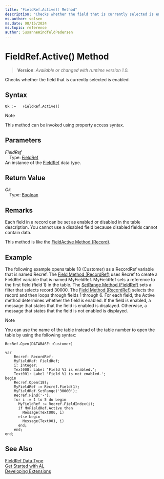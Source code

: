 ```yaml
---
title: "FieldRef.Active() Method"
description: "Checks whether the field that is currently selected is enabled."
ms.author: solsen
ms.date: 08/15/2024
ms.topic: reference
author: SusanneWindfeldPedersen
---
```

[//]: # (START>DO_NOT_EDIT)
[//]: # (IMPORTANT:Do not edit any of the content between here and the END>DO_NOT_EDIT.)
[//]: # (Any modifications should be made in the .xml files in the ModernDev repo.)
# FieldRef.Active() Method
> **Version**: _Available or changed with runtime version 1.0._

Checks whether the field that is currently selected is enabled.


## Syntax
```AL
Ok :=   FieldRef.Active()
```
> [!NOTE]
> This method can be invoked using property access syntax.
## Parameters
*FieldRef*  
&emsp;Type: [FieldRef](fieldref-data-type.md)  
An instance of the [FieldRef](fieldref-data-type.md) data type.  

## Return Value
*Ok*  
&emsp;Type: [Boolean](../boolean/boolean-data-type.md)  



[//]: # (IMPORTANT: END>DO_NOT_EDIT)

## Remarks

Each field in a record can be set as enabled or disabled in the table description.  You cannot use a disabled field because disabled fields cannot contain data.  

This method is like the [FieldActive Method \(Record\)](../../methods-auto/record/record-fieldactive-method.md). 


## Example

The following example opens table 18 \(Customer\) as a RecordRef variable that is named Recref. The [Field Method \(RecordRef\)](../../methods-auto/recordref/recordref-field-method.md) uses Recref to create a FieldRef variable that is named MyFieldRef. MyFieldRef sets a reference to the first field \(field 1\) in the table. The [SetRange Method \(FieldRef\)](../../methods-auto/fieldref/fieldref-setrange-method.md) sets a filter that selects record 30000. The [Field Method \(RecordRef\)](../../methods-auto/recordref/recordref-field-method.md) selects the record and then loops through fields 1 through 6. For each field, the Active method determines whether the field is enabled. If the field is enabled, a message that states that the field is enabled is displayed. Otherwise, a message that states that the field is not enabled is displayed.  

> [!NOTE]  
> You can use the name of the table instead of the table number to open the table by using the following syntax: 

```al
RecRef.Open(DATABASE::Customer)
```

```al
var
    Recref: RecordRef;
    MyFieldRef: FieldRef;
    i: Integer;
    Text000: Label 'Field %1 is enabled.';
    Text001: Label 'Field %1 is not enabled.';
begin
    Recref.Open(18);  
    MyFieldRef := Recref.Field(1);  
    MyFieldRef.SetRange('30000');  
    Recref.Find('-');  
    for i := 1 to 5 do begin
      MyFieldRef := Recref.FieldIndex(i);  
      if MyFieldRef.Active then  
        Message(Text000, i)  
      else begin 
        Message(Text001, i)  
      end;  
    end;  
end;

```  


## See Also
[FieldRef Data Type](fieldref-data-type.md)  
[Get Started with AL](../../devenv-get-started.md)  
[Developing Extensions](../../devenv-dev-overview.md)